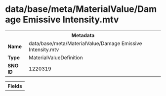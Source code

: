 <h1>data/base/meta/MaterialValue/Damage Emissive Intensity.mtv</h1><table><tr><th colspan="100%">Metadata</th></tr><tr><td><b>Name</b></td><td>data/base/meta/MaterialValue/Damage Emissive Intensity.mtv</td></tr><tr><td><b>Type</b></td><td>MaterialValueDefinition</td></tr><tr><td><b>SNO ID</b></td><td>1220319</td></tr></table>

<table><tr><th colspan="100%">Fields</th></tr></table>

